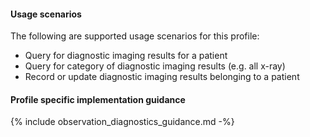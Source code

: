 #### Usage scenarios

The following are supported usage scenarios for this profile:

- Query for diagnostic imaging results for a patient
- Query for category of diagnostic imaging results (e.g. all x-ray)
- Record or update diagnostic imaging results belonging to a patient


#### Profile specific implementation guidance
{% include observation_diagnostics_guidance.md -%}


